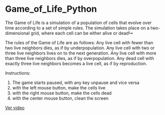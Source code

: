 # Game_of_Life_Python
The Game of Life is a simulation of a population of cells that evolve over time according to a set of simple rules. The simulation takes place on a two-dimensional grid, where each cell can be either alive or dead↳

The rules of the Game of Life are as follows:
Any live cell with fewer than two live neighbors dies, as if by underpopulation.
Any live cell with two or three live neighbors lives on to the next generation.
Any live cell with more than three live neighbors dies, as if by overpopulation.
Any dead cell with exactly three live neighbors becomes a live cell, as if by reproduction.

Instructions:
1. The game starts paused, with any key unpause and vice versa
2. with the left mouse button, make the cells live
3. with the right mouse button, make the cells dead
4. with the center mouse button, clean the screen

[Ver video](clip_Game_of_Life2.mp4)
